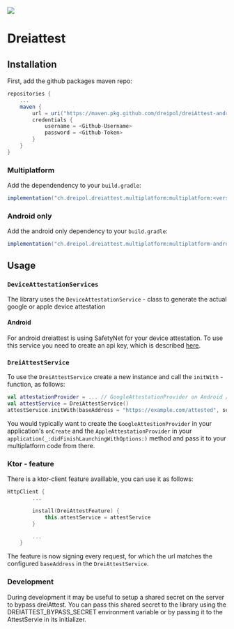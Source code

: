 <a href="https://codeclimate.com/repos/6037df8d1f799401a100ee8c/maintainability"><img src="https://api.codeclimate.com/v1/badges/1da7383a198367950d32/maintainability" /></a>

# Dreiattest

## Installation
First, add the github packages maven repo:
```groovy
repositories {
    ...
    maven {
        url = uri("https://maven.pkg.github.com/dreipol/dreiAttest-android")
        credentials {
            username = <Github-Username>
            password = <Github-Token>
        }
    }
}
```

### Multiplatform
Add the dependendency to your `build.gradle`:
```groovy
implementation("ch.dreipol.dreiattest.multiplatform:multiplatform:<version>")
```

### Android only
Add the android only dependency to your `build.gradle`:
```groovy
implementation("ch.dreipol.dreiattest.multiplatform:multiplatform-android:<version>")
```

## Usage

### `DeviceAttestationServices`
The library uses the `DeviceAttestationService` - class to generate the actual google or apple device attestation

#### Android
For android dreiattest is using SafetyNet for your device attestation. To use this service you need to create an api key, which is described [here](https://developer.android.com/training/safetynet/attestation#obtain-api-key).

### `DreiAttestService`
To use the `DreiAttestService` create a new instance and call the `initWith` - function, as follows:
```kotlin
val attestationProvider = ... // GoogleAttestationProvider on Android / AppleAttestationProvider on iOS
val attestService = DreiAttestService()
attestService.initWith(baseAddress = "https://example.com/attested", sessionConfiguration = SessionConfiguration(user = "hello@example.com", attestationProvider = attestationProvider))
```

You would typically want to create the `GoogleAttestionProvider` in your application's `onCreate` and the `AppleAttestationProvider` in your `application(_:didFinishLaunchingWithOptions:)` method and pass it to your multiplatform code from there.

### Ktor - feature
There is a ktor-client feature availlable, you can use it as follows:
```kotlin
HttpClient {
        ...

        install(DreiAttestFeature) {
            this.attestService = attestService
        }

        ...
    }
```
The feature is now signing every request, for which the url matches the configured `baseAddress` in the `DreiAttestService`.

### Development
During development it may be useful to setup a shared secret on the server to bypass dreiAttest. You can pass this shared secret to the library using the DREIATTEST_BYPASS_SECRET environment variable or by passing it to the AttestServie in its initializer.
